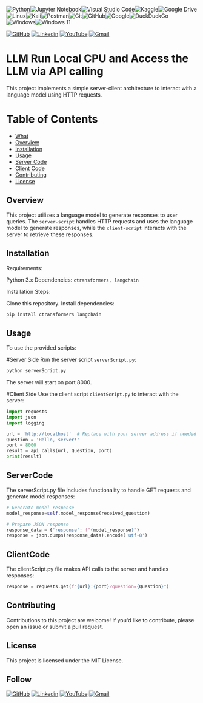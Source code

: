 ![Python](https://img.shields.io/badge/python-3670A0?style=for-the-badge&logo=python&logoColor=ffdd54)![Jupyter Notebook](https://img.shields.io/badge/jupyter-%23FA0F00.svg?style=for-the-badge&logo=jupyter&logoColor=white)![Visual Studio Code](https://img.shields.io/badge/Visual%20Studio%20Code-0078d7.svg?style=for-the-badge&logo=visual-studio-code&logoColor=white)![Kaggle](https://img.shields.io/badge/Kaggle-035a7d?style=for-the-badge&logo=kaggle&logoColor=white)![Google Drive](https://img.shields.io/badge/Google%20Drive-4285F4?style=for-the-badge&logo=googledrive&logoColor=white)![Linux](https://img.shields.io/badge/Linux-FCC624?style=for-the-badge&logo=linux&logoColor=black)![Kali](https://img.shields.io/badge/Kali-268BEE?style=for-the-badge&logo=kalilinux&logoColor=white)![Postman](https://img.shields.io/badge/Postman-FF6C37?style=for-the-badge&logo=postman&logoColor=white)![Git](https://img.shields.io/badge/git-%23F05033.svg?style=for-the-badge&logo=git&logoColor=white)![GitHub](https://img.shields.io/badge/github-%23121011.svg?style=for-the-badge&logo=github&logoColor=white)![Google](https://img.shields.io/badge/google-4285F4?style=for-the-badge&logo=google&logoColor=white)![DuckDuckGo](https://img.shields.io/badge/DuckDuckGo-DE5833?style=for-the-badge&logo=DuckDuckGo&logoColor=white)![Windows](https://img.shields.io/badge/Windows-0078D6?style=for-the-badge&logo=windows&logoColor=white)![Windows 11](https://img.shields.io/badge/Windows%2011-%230079d5.svg?style=for-the-badge&logo=Windows%2011&logoColor=white)

[![GitHub](https://img.shields.io/badge/GitHub-181717.svg?style=for-the-badge&logo=GitHub&logoColor=white)](https://github.com/karthikeyanrathinam/)
[![Linkedin](https://img.shields.io/badge/LinkedIn-0A66C2.svg?style=for-the-badge&logo=LinkedIn&logoColor=white)](https://www.linkedin.com/in/karthikeyan-rathinam/)
[![YouTube](https://img.shields.io/badge/YouTube-FF0000.svg?style=for-the-badge&logo=YouTube&logoColor=white)](https://www.youtube.com/@linkagethink)
[![Gmail](https://img.shields.io/badge/Gmail-EA4335.svg?style=for-the-badge&logo=Gmail&logoColor=white)](mailto:karthikeyanr1801@gmail.com)

# **LLM Run Local CPU and Access the LLM via API calling**
This project implements a simple server-client architecture to interact with a language model using HTTP requests.

# Table of Contents
- [What](#what)
- [Overview](#Overview)
- [Installation](#Installation)
- [Usage](#Usage)
- [Server Code](#ServerCode)
- [Client Code](#ClientCode)
- [Contributing](#Contributing)
- [License](#License)

## Overview
This project utilizes a language model to generate responses to user queries. The ```server-script``` handles HTTP requests and uses the language model to generate responses, while the ```client-script``` interacts with the server to retrieve these responses.

## Installation
Requirements:

Python 3.x
Dependencies: ```ctransformers, langchain```

Installation Steps:

Clone this repository.
Install dependencies:
```python
pip install ctransformers langchain
```
## Usage
To use the provided scripts:

#Server Side
Run the server script ```serverScript.py```:

```bash
python serverScript.py
```
The server will start on port 8000.

#Client Side
Use the client script ```clientScript.py``` to interact with the server:

```python
import requests
import json
import logging
```

```python
url = 'http://localhost'  # Replace with your server address if needed
Question = 'Hello, server!'
port = 8000
result = api_calls(url, Question, port)
print(result)
```
## ServerCode
The serverScript.py file includes functionality to handle GET requests and generate model responses:

```python
# Generate model response
model_response=self.model_response(received_question)

# Prepare JSON response
response_data = {'response': f"{model_response}"}
response = json.dumps(response_data).encode('utf-8')
```

## ClientCode

The clientScript.py file makes API calls to the server and handles responses:

```python
response = requests.get(f"{url}:{port}?question={Question}")
```
## Contributing
Contributions to this project are welcome! If you'd like to contribute, please open an issue or submit a pull request.

## License
This project is licensed under the MIT License.

## Follow 

[![GitHub](https://img.shields.io/badge/GitHub-181717.svg?style=for-the-badge&logo=GitHub&logoColor=white)](https://github.com/karthikeyanrathinam/)
[![Linkedin](https://img.shields.io/badge/LinkedIn-0A66C2.svg?style=for-the-badge&logo=LinkedIn&logoColor=white)](https://www.linkedin.com/in/karthikeyan-rathinam/)
[![YouTube](https://img.shields.io/badge/YouTube-FF0000.svg?style=for-the-badge&logo=YouTube&logoColor=white)](https://www.youtube.com/@linkagethink)
[![Gmail](https://img.shields.io/badge/Gmail-EA4335.svg?style=for-the-badge&logo=Gmail&logoColor=white)](mailto:karthikeyanr1801@gmail.com)
